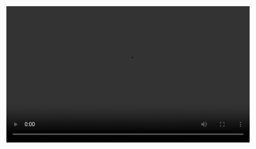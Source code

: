 <video width="640" height="360" controls>
  <source src="./img/video/1.mov" type="video/mp4">
</video>